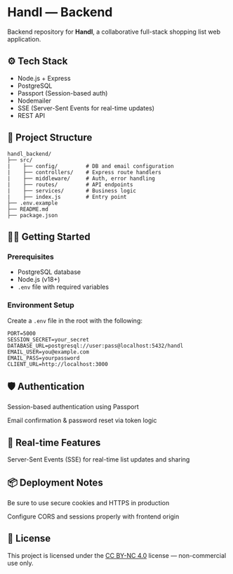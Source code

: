 # Handl — Backend

Backend repository for **Handl**, a collaborative full-stack shopping list web application.

## ⚙️ Tech Stack

- Node.js + Express
- PostgreSQL
- Passport (Session-based auth)
- Nodemailer
- SSE (Server-Sent Events for real-time updates)
- REST API

## 📂 Project Structure

```plaintext
handl_backend/
├── src/
|    ├── config/         # DB and email configuration
|    ├── controllers/    # Express route handlers
|    ├── middleware/     # Auth, error handling
|    ├── routes/         # API endpoints
|    ├── services/       # Business logic
|    ├── index.js        # Entry point
├── .env.example
├── README.md
├── package.json
```

## 🧑‍💻 Getting Started

### Prerequisites

- PostgreSQL database
- Node.js (v18+)
- `.env` file with required variables

### Environment Setup

Create a `.env` file in the root with the following:
```
PORT=5000
SESSION_SECRET=your_secret
DATABASE_URL=postgresql://user:pass@localhost:5432/handl
EMAIL_USER=you@example.com
EMAIL_PASS=yourpassword
CLIENT_URL=http://localhost:3000
```

## 🛡️ Authentication
Session-based authentication using Passport

Email confirmation & password reset via token logic

## 🔄 Real-time Features
Server-Sent Events (SSE) for real-time list updates and sharing

## 📦 Deployment Notes
Be sure to use secure cookies and HTTPS in production

Configure CORS and sessions properly with frontend origin

## 📄 License

This project is licensed under the [CC BY-NC 4.0](https://creativecommons.org/licenses/by-nc/4.0/) license — non-commercial use only.
